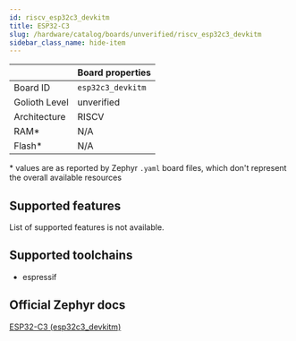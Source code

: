 ```yaml
---
id: riscv_esp32c3_devkitm
title: ESP32-C3
slug: /hardware/catalog/boards/unverified/riscv_esp32c3_devkitm
sidebar_class_name: hide-item
---
```


[//]: # (This is an auto-generated file, do not edit! Changes to it will be lost upon re-generation)



|                | Board properties     |
| -------------  | -------------------- |
| Board ID       | `esp32c3_devkitm` |
| Golioth Level  | unverified       |
| Architecture   | RISCV |
| RAM*           | N/A |
| Flash*         | N/A |

\* values are as reported by Zephyr `.yaml` board files, which don't represent the overall available resources



## Supported features

List of supported features is not available.

## Supported toolchains

* espressif

## Official Zephyr docs

[ESP32-C3 (esp32c3_devkitm)](https://docs.zephyrproject.org/latest/boards/riscv/esp32c3_devkitm/doc/index.html)
